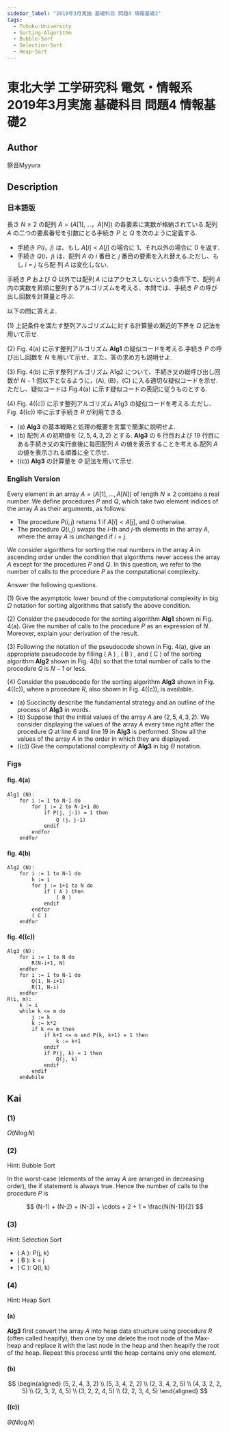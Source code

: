 ```yaml
---
sidebar_label: "2019年3月実施 基礎科目 問題4 情報基礎2"
tags:
  - Tohoku-University
  - Sorting-Algorithm
  - Bubble-Sort
  - Selection-Sort
  - Heap-Sort
---
```

# 東北大学 工学研究科 電気・情報系 2019年3月実施 基礎科目 問題4 情報基礎2

## **Author**
祭音Myyura

## **Description**
### 日本語版
長さ $N \ge 2$ の配列 $A=(A[1], \ldots，A[N])$ の各要素に実数が格納されている.配列 $A$ の二つの要素番号を引数にとる手続き $P$ と $Q$ を次のように定義する.

- 手続き $P(i，j)$ は、もし $A[i] < A[j]$ の場合に $1$、それ以外の場合に $0$ を返す.
- 手続き $Q(i，j)$ は、配列 $A$ の $i$ 番目と $j$ 番目の要素を入れ替える.ただし、もし $i=j$ なら配 列 $A$ は変化しない.

手続き $P$ および $Q$ 以外では配列 $A$ にはアクセスしないという条件下で、配列 $A$ 内の実数を昇順に整列するアルゴリズムを考える、本問では、手続き $P$ の呼び出し回数を計算量と呼ぶ.

以下の問に答えよ.

(1) 上記条件を満たす整列アルゴリズムに対する計算量の漸近的下界を $\Omega$ 記法を用いて示せ.

(2) Fig. 4(a) に示す整列アルゴリズム **Alg1** の疑似コードを考える.手続き $P$ の呼び出し回数を $N$ を用いて示せ、また、答の求め方も説明せよ.

(3) Fig. 4(b) に示す整列アルゴリズム A1g2 について、手続き又の総呼び出し回数が $N- 1$ 回以下となるように，(A), (B)，(C) に入る適切な疑似コードを示せ.ただし、疑似コードは Fig.4(a) に示す疑似コードの表記に従うものとする.

(4) Fig. 4(\(c\)) に示す整列アルゴリズム A1g3 の疑似コードを考える.ただし、Fig. 4(\(c\)) 中に示す手続き $R$ が利用できる.

- (a) **Alg3** の基本戦略と処理の概要を言葉で簡潔に説明せよ.
- (b) 配列 $A$ の初期値を $(2 , 5 , 4 , 3 , 2 )$ とする. **Alg3** の 6 行目および 19 行目にある手続き又の実行直後に毎回配列 $A$ の値を表示することを考える.配列 $A$ の値を表示される順番に全て示せ.
- (\(c\)) **Alg3** の計算量を $\Theta$ 記法を用いて示せ.

### English Version
Every element in an array $A=(A[1],\ldots, A[N])$ of length $N \ge 2$ contains a real number. We define procedures $P$ and $Q$, which take two element indices of the array $A$ as their arguments, as follows:

- The procedure $P(i, j)$ returns $1$ if $A[i] < A[j]$, and 0 otherwise.
- The procedure $Q(i, j)$ swaps the $i$-th and $j$-th elements in the array $A$, where the array $A$ is unchanged if $i= j$.

We consider algorithms for sorting the real numbers in the array $A$ in ascending order under the condition that algorithms never access the array $A$ except for the procedures $P$ and $Q$. In this question, we refer to the number of calls to the procedure $P$ as the computational complexity.

Answer the following questions.

(1) Give the asymptotic lower bound of the computational complexity in big $\Omega$ notation for sorting algorithms that satisfy the above condition.

(2) Consider the pseudocode for the sorting algorithm **Alg1** shown ni Fig. 4(a). Give the number of calls to the procedure $P$ as an expression of $N$. Moreover, explain your derivation of the result.

(3) Following the notation of the pseudocode shown in Fig. 4(a), give an appropriate pseudocode by filling ( A ) , ( B ) , and ( C ) of the sorting algorithm **Alg2** shown in Fig. 4(b) so that the total number of calls to the procedure $Q$ is $N- 1$ or less.

(4) Consider the pseudocode for the sorting algorithm **Alg3** shown in Fig. 4(\(c\)), where a procedure $R$, also shown in Fig. 4(\(c\)), is available.

- (a) Succinctly describe the fundamental strategy and an outline of the process of **Alg3** in words.
- (b) Suppose that the initial values of the array $A$ are $(2, 5, 4, 3, 2)$. We consider displaying the values of the array $A$ every time right after the procedure $Q$ at line 6 and line 19 in **Alg3** is performed. Show all the values of the array $A$ in the order in which they are displayed.
- (\(c\)) Give the computational complexity of **Alg3** in big $\Theta$ notation.

### Figs
#### fig. 4(a)
```text
Alg1 (N):
    for i := 1 to N-1 do
        for j := 2 to N-i+1 do
            if P(j, j-1) = 1 then
                Q (j，j-1)
            endif
        endfor
    endfor
```

#### fig. 4(b)
```text
Alg2 (N):
    for i := 1 to N-1 do
        k := i
        for j := i+1 to N do
            if ( A ) then
                ( B )
            endif
        endfor
        ( C )
    endfor
```

#### fig. 4(\(c\))
```text
Alg3 (N):
    for i := 1 to N do
        R(N-i+1, N)
    endfor
    for i := 1 to N-1 do
        Q(1, N-i+1)
        R(1, N-i)
    endfor
R(i, m):
    k := i
    while k <= m do
        j := k
        k := k*2
        if k <= m then
            if k+1 <= m and P(k, k+1) = 1 then
                k := k+1
            endif
            if P(j, k) = 1 then
                Q(j, k)
            endif
        endif
    endwhile
```

## **Kai**
### (1)
$\Omega(N\log N)$

### (2)
Hint: Bubble Sort

In the worst-case (elements of the array $A$ are arranged in decreasing order), the if statement is always true.
Hence the number of calls to the procedure $P$ is

$$
(N-1) + (N-2) + (N-3) + \cdots + 2 + 1 = \frac{N(N-1)}{2}
$$

### (3)
Hint: Selection Sort

- ( A ): P(j, k)
- ( B ): k = j
- ( C ): Q(i, k)

### (4)
Hint: Heap Sort

#### (a)
**Alg3** first convert the array $A$ into heap data structure using procedure $R$ (often called heapify), then one by one delete the root node of the Max-heap and replace it with the last node in the heap and then heapify the root of the heap. Repeat this process until the heap contains only one element.

#### (b)

$$
\begin{aligned}
(5, 2, 4, 3, 2) \\
(5, 3, 4, 2, 2) \\
(2, 3, 4, 2, 5) \\
(4, 3, 2, 2, 5) \\
(2, 3, 2, 4, 5) \\
(3, 2, 2, 4, 5) \\
(2, 2, 3, 4, 5)
\end{aligned}
$$

#### (\(c\))
$\Theta(N \log N)$
